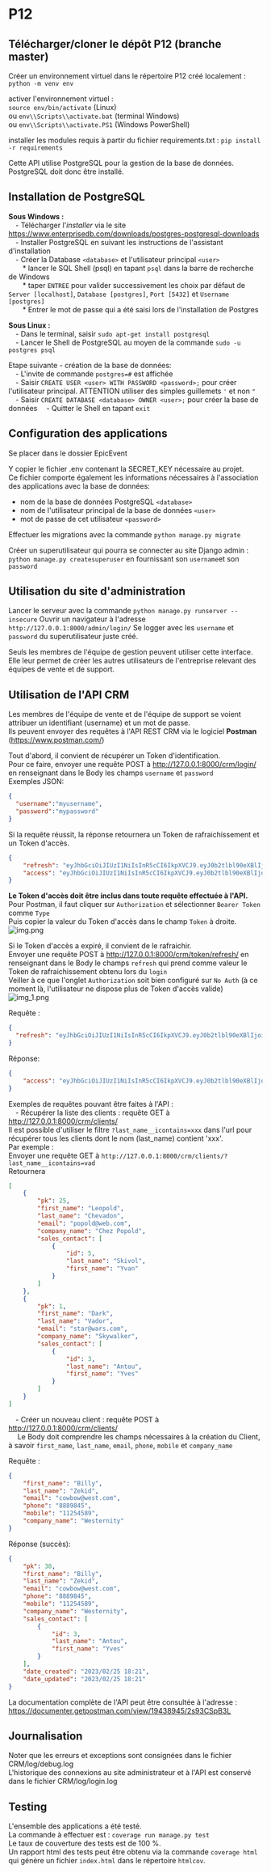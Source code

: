 # P12

## Télécharger/cloner le dépôt P12 (branche master)

Créer un environnement virtuel dans le répertoire P12 créé localement : `python -m venv env`

activer l'environnement virtuel :  
`source env/bin/activate` (Linux)  
ou `env\\Scripts\\activate.bat` (terminal Windows)  
ou `env\\Scripts\\activate.PS1` (Windows PowerShell)

installer les modules requis à partir du fichier requirements.txt : `pip install -r requirements`

Cette API utilise PostgreSQL pour la gestion de la base de données. 
PostgreSQL doit donc être installé.

## Installation de PostgreSQL

**Sous Windows :**  
&emsp;- Télécharger l'_installer_ via le site https://www.enterprisedb.com/downloads/postgres-postgresql-downloads  
&emsp;- Installer PostgreSQL en suivant les instructions de l'assistant 
d'installation  
&emsp;- Créer la Database `<database>` et l'utilisateur principal `<user>`  
&emsp;&emsp;* lancer le SQL Shell (psql) en tapant `psql` dans la barre de 
recherche de Windows  
&emsp;&emsp;* taper `ENTREE` pour valider successivement les choix par défaut de 
`Server [localhost]`, `Database [postgres]`, `Port [5432]` et `Username 
[postgres]`  
&emsp;&emsp;* Entrer le mot de passe qui a été saisi lors de l'installation de 
Postgres  
  
**Sous Linux :**  
&emsp;- Dans le terminal, saisir `sudo apt-get install postgresql`  
&emsp;- Lancer le Shell de PostgreSQL au moyen de la commande `sudo -u postgres psql`  

Etape suivante - création de la base de données:  
&emsp;- L'invite de commande `postgres=#` est affichée   
&emsp;- Saisir `CREATE USER <user> WITH PASSWORD <password>;` pour créer 
l'utilisateur principal. ATTENTION utiliser des simples guillemets `'` et non `"`
&emsp;- Saisir `CREATE DATABASE <database> OWNER <user>;` pour créer la base de données
&emsp;- Quitter le Shell en tapant `exit`  

## Configuration des applications
Se placer dans le dossier EpicEvent

Y copier le fichier .env contenant la SECRET_KEY nécessaire au projet.  
Ce fichier comporte également les informations nécessaires à l'association des applications avec la base de données:  
- nom de la base de données PostgreSQL `<database>`
- nom de l'utilisateur principal de la base de données `<user>`
- mot de passe de cet utilisateur `<password>`

Effectuer les migrations avec la commande `python manage.py migrate`

Créer un superutilisateur qui pourra se connecter au site Django admin : 
`python manage.py createsuperuser` en fournissant son `username`et son 
`password` 


## Utilisation du site d'administration
Lancer le serveur avec la commande `python manage.py runserver --insecure`
Ouvrir un navigateur à l'adresse `http://127.0.0.1:8000/admin/login/`
Se logger avec les `username` et `password` du superutilisateur juste créé.


Seuls les membres de l'équipe de gestion peuvent utiliser cette interface.  
Elle leur permet de créer les autres utilisateurs de l'entreprise relevant des équipes de vente et de support.  

## Utilisation de l'API CRM

Les membres de l'équipe de vente et de l'équipe de support se voient attribuer un identifiant (username) et un mot de passe.  
Ils peuvent envoyer des requêtes à l'API REST CRM via le logiciel **Postman** (https://www.postman.com/)  

Tout d'abord, il convient de récupérer un Token d'identification.  
Pour ce faire, envoyer une requête POST à http://127.0.0.1:8000/crm/login/ en renseignant dans le Body les champs `username` et `password`  
Exemples JSON: 
```json 
{
  "username":"myusername", 
  "password":"mypassword"
}
```

Si la requête réussit, la réponse retournera un Token de rafraichissement et un Token d'accès.  
```json 
{
    "refresh": "eyJhbGciOiJIUzI1NiIsInR5cCI6IkpXVCJ9.eyJ0b2tlbl90eXBlIjoicmVmcmVzaCIsImV4cCI6MTY3NzQwMjAwMywiaWF0IjoxNjc3MzE1NjAzLCJqdGkiOiJhY2Q2MTJhOTQ0NmQ0ZmI1OTVlY2M5OTMwMmQ4ZTM3ZSIsInVzZXJfaWQiOjE2fQ.ivBzmZfoJpLgsz3kenOVZvQbq_IjqpurkitRe18y-hU",
    "access": "eyJhbGciOiJIUzI1NiIsInR5cCI6IkpXVCJ9.eyJ0b2tlbl90eXBlIjoiYWNjZXNzIiwiZXhwIjoxNjc3MzE5MjAzLCJpYXQiOjE2NzczMTU2MDMsImp0aSI6ImI0NDcyNzJjYThjMTQzMTk4MWFjMDk4ZjhhNTI3YWFmIiwidXNlcl9pZCI6MTZ9.QdkturB4OHwOtL0SBP6bYPKuQ8Q_MSL1qdtBps1Aug0"
}
```

**Le Token d'accès doit être inclus dans toute requête effectuée à l'API.**  
Pour Postman, il faut cliquer sur `Authorization` et sélectionner `Bearer Token` comme `Type`  
Puis copier la valeur du Token d'accès dans le champ `Token` à droite. 
![img.png](img.png)

Si le Token d'accès a expiré, il convient de le rafraichir.  
Envoyer une requête POST à http://127.0.0.1:8000/crm/token/refresh/ en renseignant dans le Body le champs `refresh` qui prend comme valeur le Token de rafraichissement obtenu lors du `login`  
Veiller à ce que l'onglet `Authorization` soit bien configuré sur `No Auth` (à ce moment là, l'utilisateur ne dispose plus de Token d'accès valide)  
![img_1.png](img_1.png)

Requête :
```json
{
  "refresh": "eyJhbGciOiJIUzI1NiIsInR5cCI6IkpXVCJ9.eyJ0b2tlbl90eXBlIjoicmVmcmVzaCIsImV4cCI6MTY3NzQwMjAwMywiaWF0IjoxNjc3MzE1NjAzLCJqdGkiOiJhY2Q2MTJhOTQ0NmQ0ZmI1OTVlY2M5OTMwMmQ4ZTM3ZSIsInVzZXJfaWQiOjE2fQ.ivBzmZfoJpLgsz3kenOVZvQbq_IjqpurkitRe18y-hU"
}
```

Réponse:
```json
{
    "access": "eyJhbGciOiJIUzI1NiIsInR5cCI6IkpXVCJ9.eyJ0b2tlbl90eXBlIjoiYWNjZXNzIiwiZXhwIjoxNjc3MzE5NzgwLCJpYXQiOjE2NzczMTU2MDMsImp0aSI6IjcxNDhiNjAzZTYxYTRhNTliYTI0YmVjZjQwNjAzZTdkIiwidXNlcl9pZCI6MTZ9.l-fQZof07h6vaJHMBp-Bxd5zsW7VKEdvIspDyNsHQsc"
}
```


Exemples de requêtes pouvant être faites à l'API :  
&emsp;- Récupérer la liste des clients : requête GET à http://127.0.0.1:8000/crm/clients/  
Il est possible d'utiliser le filtre `?last_name__icontains=xxx` dans l'url pour récupérer tous les clients dont le nom (last_name) contient 'xxx'.  
Par exemple :  
Envoyer une requête GET à `http://127.0.0.1:8000/crm/clients/?last_name__icontains=vad`  
Retournera  
```json
[
    {
        "pk": 25,
        "first_name": "Leopold",
        "last_name": "Chevadon",
        "email": "popold@web.com",
        "company_name": "Chez Popold",
        "sales_contact": [
            {
                "id": 5,
                "last_name": "Skivol",
                "first_name": "Yvan"
            }
        ]
    },
    {
        "pk": 1,
        "first_name": "Dark",
        "last_name": "Vador",
        "email": "star@wars.com",
        "company_name": "Skywalker",
        "sales_contact": [
            {
                "id": 3,
                "last_name": "Antou",
                "first_name": "Yves"
            }
        ]
    }
]
```
&emsp;- Créer un nouveau client : requête POST à http://127.0.0.1:8000/crm/clients/  
&emsp; Le Body doit comprendre les champs nécessaires à la création du Client, à savoir `first_name`, `last_name`, `email`, `phone`, `mobile` et `company_name`  

Requête :
```json
{
    "first_name": "Billy",
    "last_name": "Zekid",
    "email": "cowbow@west.com",
    "phone": "8889845",
    "mobile": "11254589",
    "company_name": "Westernity"
}
```

Réponse (succès):
```json
{
    "pk": 38,
    "first_name": "Billy",
    "last_name": "Zekid",
    "email": "cowbow@west.com",
    "phone": "8889845",
    "mobile": "11254589",
    "company_name": "Westernity",
    "sales_contact": [
        {
            "id": 3,
            "last_name": "Antou",
            "first_name": "Yves"
        }
    ],
    "date_created": "2023/02/25 18:21",
    "date_updated": "2023/02/25 18:21"
}
```

La documentation complète de l'API peut être consultée à l'adresse : https://documenter.getpostman.com/view/19438945/2s93CSpB3L


## Journalisation
Noter que les erreurs et exceptions sont consignées dans le fichier CRM/log/debug.log  
L'historique des connexions au site administrateur et à l'API est conservé dans le fichier CRM/log/login.log

## Testing
L'ensemble des applications a été testé.  
La commande à effectuer est : `coverage run manage.py test`  
Le taux de couverture des tests est de 100 %.  
Un rapport html des tests peut être obtenu via la commande `coverage html` qui génère un fichier `index.html` dans le répertoire `htmlcov`.  
